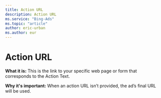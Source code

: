 ```yaml
---
title: Action URL
description: Action URL
ms.service: "Bing-Ads"
ms.topic: "article"
author: eric-urban
ms.author: eur
---
```


# Action URL

**What it is:**        This is the link to your specific web page or form that corresponds to the Action Text.

**Why it's important:**  When an action URL isn’t provided, the ad’s final URL will be used.


